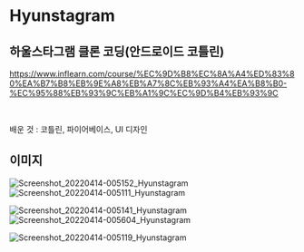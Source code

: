 # Hyunstagram

## 하울스타그램 클론 코딩(안드로이드 코틀린)
https://www.inflearn.com/course/%EC%9D%B8%EC%8A%A4%ED%83%80%EA%B7%B8%EB%9E%A8%EB%A7%8C%EB%93%A4%EA%B8%B0-%EC%95%88%EB%93%9C%EB%A1%9C%EC%9D%B4%EB%93%9C

<br />

배운 것 : 코틀린, 파이어베이스, UI 디자인

## 이미지

![Screenshot_20220414-005152_Hyunstagram](https://user-images.githubusercontent.com/70462939/163221997-5be1b616-d37f-4a51-af51-bec71c57c25f.jpg)
![Screenshot_20220414-005111_Hyunstagram](https://user-images.githubusercontent.com/70462939/163222017-8dbff6a9-f1f2-4ba2-b91a-f96397875ca7.jpg)

![Screenshot_20220414-005141_Hyunstagram](https://user-images.githubusercontent.com/70462939/163222030-af0f7254-f375-4955-b758-3baf475796d1.jpg)
![Screenshot_20220414-005604_Hyunstagram](https://user-images.githubusercontent.com/70462939/163222051-84a0969b-8f98-4473-98f2-86121d79d8fd.jpg)

![Screenshot_20220414-005119_Hyunstagram](https://user-images.githubusercontent.com/70462939/163222066-947d5ced-0735-46b2-8444-d0c5a798fbe6.jpg)
